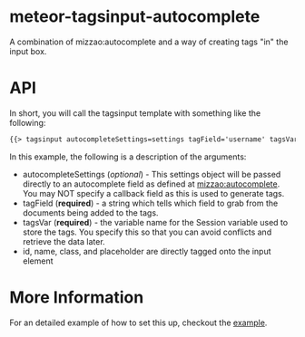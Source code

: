 meteor-tagsinput-autocomplete
=============================

A combination of mizzao:autocomplete and a way of creating tags "in" the input box.

API
===

In short, you will call the tagsinput template with something like the following:

```html
{{> tagsinput autocompleteSettings=settings tagField='username' tagsVar='exampleTagsVar' id='example' name='example' placeholder='Type usernames'}}
```

In this example, the following is a description of the arguments:
 * autocompleteSettings (_optional_) - This settings object will be passed directly to an autocomplete field as defined at [mizzao:autocomplete](https://github.com/mizzao/meteor-autocomplete). You may NOT specify a callback field as this is used to generate tags.
 * tagField (__required__) - a string which tells which field to grab from the documents being added to the tags.
 * tagsVar (__required__) - the variable name for the Session variable used to store the tags. You specify this so that you can avoid conflicts and retrieve the data later.
 * id, name, class, and placeholder are directly tagged onto the input element

More Information
================

For an detailed example of how to set this up, checkout the [example](https://github.com/jchristman/meteor-tagsinput-autocomplete/tree/master/example).
